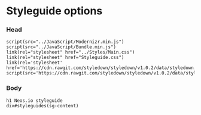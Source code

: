 # Styleguide options

### Head
    script(src="../JavaScript/Modernizr.min.js")
    script(src="../JavaScript/Bundle.min.js")
    link(rel="stylesheet" href="../Styles/Main.css")
    link(rel="stylesheet" href="Styleguide.css")
    link(rel='stylesheet' href='https://cdn.rawgit.com/styledown/styledown/v1.0.2/data/styledown.css')
    script(src='https://cdn.rawgit.com/styledown/styledown/v1.0.2/data/styledown.js')

### Body
    h1 Neos.io styleguide
    div#styleguides(sg-content)
